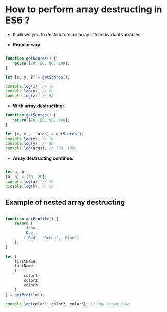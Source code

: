 # How to perform array destructing in ES6 ? #
- It allows you to destructure an array into individual variables.

- <b> Regular way: </b>
```js

function getScores() {
   return [70, 80, 90, 100];
}

let [x, y, z] = getScores();

console.log(x); // 70
console.log(y); // 80
console.log(z); // 90

```

- <b> With array destructing: </b>

```js
function getScores() {
   return [70, 80, 90, 100];
}

let [x, y ,...args] = getScores();
console.log(x); // 70
console.log(y); // 80
console.log(args); // [90, 100]

```

- <b> Array destructing continue: </b>

```js

let a, b;
[a, b] = [10, 20];
console.log(a); // 10
console.log(b); // 20

```

## Example of nested array destructing ##
```js

function getProfile() {
    return [
        'John',
        'Doe',
        ['Red', 'Green', 'Blue']
    ];
}

let [
    firstName,
    lastName,
    [
        color1,
        color2,
        color3
    ]
] = getProfile();

console.log(color1, color2, color3); // Red Green Blue